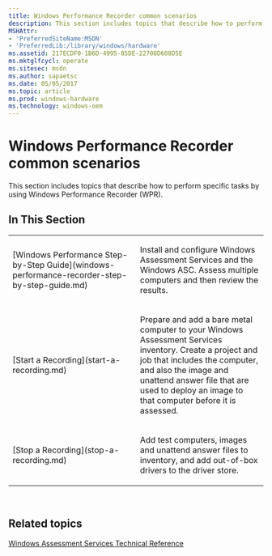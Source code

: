 ```yaml
---
title: Windows Performance Recorder common scenarios
description: This section includes topics that describe how to perform specific tasks by using Windows Performance Recorder (WPR).
MSHAttr:
- 'PreferredSiteName:MSDN'
- 'PreferredLib:/library/windows/hardware'
ms.assetid: 217ECDF0-1B6D-4995-85DE-22708D608D5E
ms.mktglfcycl: operate
ms.sitesec: msdn
ms.author: sapaetsc
ms.date: 05/05/2017
ms.topic: article
ms.prod: windows-hardware
ms.technology: windows-oem
---
```


# Windows Performance Recorder common scenarios


This section includes topics that describe how to perform specific tasks by using Windows Performance Recorder (WPR).

## In This Section


<table>
<colgroup>
<col width="50%" />
<col width="50%" />
</colgroup>
<tbody>
<tr class="odd">
<td><p>[Windows Performance Step-by-Step Guide](windows-performance-recorder-step-by-step-guide.md)</p></td>
<td><p>Install and configure Windows Assessment Services and the Windows ASC. Assess multiple computers and then review the results.</p></td>
</tr>
<tr class="even">
<td><p>[Start a Recording](start-a-recording.md)</p></td>
<td><p>Prepare and add a bare metal computer to your Windows Assessment Services inventory. Create a project and job that includes the computer, and also the image and unattend answer file that are used to deploy an image to that computer before it is assessed.</p></td>
</tr>
<tr class="odd">
<td><p>[Stop a Recording](stop-a-recording.md)</p></td>
<td><p>Add test computers, images and unattend answer files to inventory, and add out-of-box drivers to the driver store.</p></td>
</tr>
</tbody>
</table>

 

## Related topics


[Windows Assessment Services Technical Reference](../assessments/windows-assessment-services-technical-reference.md)

 

 







